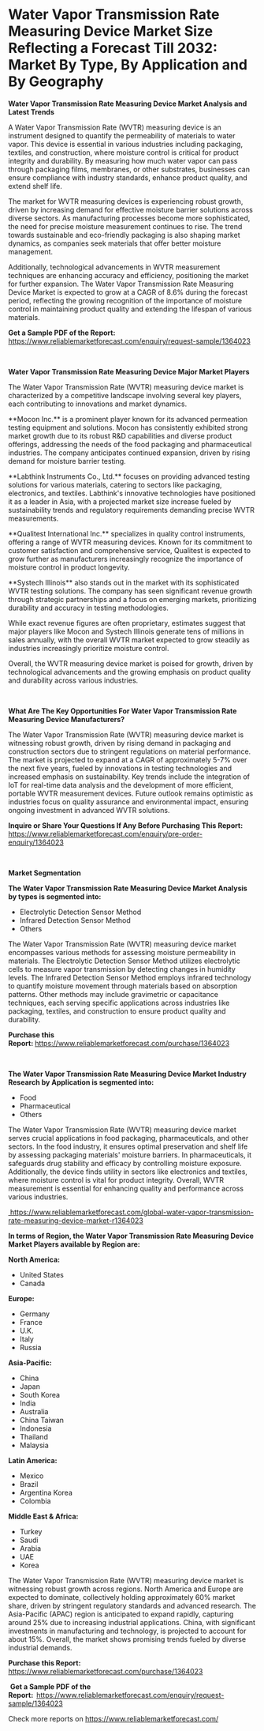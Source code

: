 <p><h1>Water Vapor Transmission Rate Measuring Device Market Size Reflecting a Forecast Till 2032: Market By Type, By Application and By Geography</h1></p><p><strong>Water Vapor Transmission Rate Measuring Device Market Analysis and Latest Trends</strong></p>
<p><p>A Water Vapor Transmission Rate (WVTR) measuring device is an instrument designed to quantify the permeability of materials to water vapor. This device is essential in various industries including packaging, textiles, and construction, where moisture control is critical for product integrity and durability. By measuring how much water vapor can pass through packaging films, membranes, or other substrates, businesses can ensure compliance with industry standards, enhance product quality, and extend shelf life.</p><p>The market for WVTR measuring devices is experiencing robust growth, driven by increasing demand for effective moisture barrier solutions across diverse sectors. As manufacturing processes become more sophisticated, the need for precise moisture measurement continues to rise. The trend towards sustainable and eco-friendly packaging is also shaping market dynamics, as companies seek materials that offer better moisture management.</p><p>Additionally, technological advancements in WVTR measurement techniques are enhancing accuracy and efficiency, positioning the market for further expansion. The Water Vapor Transmission Rate Measuring Device Market is expected to grow at a CAGR of 8.6% during the forecast period, reflecting the growing recognition of the importance of moisture control in maintaining product quality and extending the lifespan of various materials.</p></p>
<p><strong>Get a Sample PDF of the Report:&nbsp;</strong> <a href="https://www.reliablemarketforecast.com/enquiry/request-sample/1364023?utm_campaign=3310&utm_medium=2&utm_source=Github&utm_content=ia&utm_term=12042025&utm_id=water-vapor-transmission-rate-measuring-device">https://www.reliablemarketforecast.com/enquiry/request-sample/1364023</a></p>
<p>&nbsp;</p>
<p><strong>Water Vapor Transmission Rate Measuring Device Major Market Players</strong></p>
<p><p>The Water Vapor Transmission Rate (WVTR) measuring device market is characterized by a competitive landscape involving several key players, each contributing to innovations and market dynamics. </p><p>**Mocon Inc.** is a prominent player known for its advanced permeation testing equipment and solutions. Mocon has consistently exhibited strong market growth due to its robust R&D capabilities and diverse product offerings, addressing the needs of the food packaging and pharmaceutical industries. The company anticipates continued expansion, driven by rising demand for moisture barrier testing.</p><p>**Labthink Instruments Co., Ltd.** focuses on providing advanced testing solutions for various materials, catering to sectors like packaging, electronics, and textiles. Labthink's innovative technologies have positioned it as a leader in Asia, with a projected market size increase fueled by sustainability trends and regulatory requirements demanding precise WVTR measurements.</p><p>**Qualitest International Inc.** specializes in quality control instruments, offering a range of WVTR measuring devices. Known for its commitment to customer satisfaction and comprehensive service, Qualitest is expected to grow further as manufacturers increasingly recognize the importance of moisture control in product longevity.</p><p>**Systech Illinois** also stands out in the market with its sophisticated WVTR testing solutions. The company has seen significant revenue growth through strategic partnerships and a focus on emerging markets, prioritizing durability and accuracy in testing methodologies.</p><p>While exact revenue figures are often proprietary, estimates suggest that major players like Mocon and Systech Illinois generate tens of millions in sales annually, with the overall WVTR market expected to grow steadily as industries increasingly prioritize moisture control.</p><p>Overall, the WVTR measuring device market is poised for growth, driven by technological advancements and the growing emphasis on product quality and durability across various industries.</p></p>
<p>&nbsp;</p>
<p><strong>What Are The Key Opportunities For Water Vapor Transmission Rate Measuring Device Manufacturers?</strong></p>
<p><p>The Water Vapor Transmission Rate (WVTR) measuring device market is witnessing robust growth, driven by rising demand in packaging and construction sectors due to stringent regulations on material performance. The market is projected to expand at a CAGR of approximately 5-7% over the next five years, fueled by innovations in testing technologies and increased emphasis on sustainability. Key trends include the integration of IoT for real-time data analysis and the development of more efficient, portable WVTR measurement devices. Future outlook remains optimistic as industries focus on quality assurance and environmental impact, ensuring ongoing investment in advanced WVTR solutions.</p></p>
<p><strong>Inquire or Share Your Questions If Any Before Purchasing This Report:</strong> <a href="https://www.reliablemarketforecast.com/enquiry/pre-order-enquiry/1364023?utm_campaign=3310&utm_medium=2&utm_source=Github&utm_content=ia&utm_term=12042025&utm_id=water-vapor-transmission-rate-measuring-device">https://www.reliablemarketforecast.com/enquiry/pre-order-enquiry/1364023</a></p>
<p>&nbsp;</p>
<p><strong>Market Segmentation</strong></p>
<p><strong>The Water Vapor Transmission Rate Measuring Device Market Analysis by types is segmented into:</strong></p>
<p><ul><li>Electrolytic Detection Sensor Method</li><li>Infrared Detection Sensor Method</li><li>Others</li></ul></p>
<p><p>The Water Vapor Transmission Rate (WVTR) measuring device market encompasses various methods for assessing moisture permeability in materials. The Electrolytic Detection Sensor Method utilizes electrolytic cells to measure vapor transmission by detecting changes in humidity levels. The Infrared Detection Sensor Method employs infrared technology to quantify moisture movement through materials based on absorption patterns. Other methods may include gravimetric or capacitance techniques, each serving specific applications across industries like packaging, textiles, and construction to ensure product quality and durability.</p></p>
<p><strong>Purchase this Report:&nbsp;</strong><a href="https://www.reliablemarketforecast.com/purchase/1364023?utm_campaign=3310&utm_medium=2&utm_source=Github&utm_content=ia&utm_term=12042025&utm_id=water-vapor-transmission-rate-measuring-device">https://www.reliablemarketforecast.com/purchase/1364023</a></p>
<p>&nbsp;</p>
<p><strong>The Water Vapor Transmission Rate Measuring Device Market Industry Research by Application is segmented into:</strong></p>
<p><ul><li>Food</li><li>Pharmaceutical</li><li>Others</li></ul></p>
<p><p>The Water Vapor Transmission Rate (WVTR) measuring device market serves crucial applications in food packaging, pharmaceuticals, and other sectors. In the food industry, it ensures optimal preservation and shelf life by assessing packaging materials' moisture barriers. In pharmaceuticals, it safeguards drug stability and efficacy by controlling moisture exposure. Additionally, the device finds utility in sectors like electronics and textiles, where moisture control is vital for product integrity. Overall, WVTR measurement is essential for enhancing quality and performance across various industries.</p></p>
<p><a href="https://www.reliablemarketforecast.com/global-water-vapor-transmission-rate-measuring-device-market-r1364023?utm_campaign=3310&utm_medium=2&utm_source=Github&utm_content=ia&utm_term=12042025&utm_id=water-vapor-transmission-rate-measuring-device">&nbsp;https://www.reliablemarketforecast.com/global-water-vapor-transmission-rate-measuring-device-market-r1364023</a></p>
<p><strong>In terms of Region, the Water Vapor Transmission Rate Measuring Device Market Players available by Region are:</strong></p>
<p>
    <p> <strong> North America: </strong>
        <ul>
            <li>United States</li>
            <li>Canada</li>
        </ul>
        </p> 
    <p> <strong> Europe: </strong>
        <ul>
            <li>Germany</li>
            <li>France</li>
            <li>U.K.</li>
            <li>Italy</li>
            <li>Russia</li>
        </ul>
        </p> 
    <p> <strong> Asia-Pacific: </strong>
        <ul>
            <li>China</li>
            <li>Japan</li>
            <li>South Korea</li>
            <li>India</li>
            <li>Australia</li>
            <li>China Taiwan</li>
            <li>Indonesia</li>
            <li>Thailand</li>
            <li>Malaysia</li>
        </ul>
        </p> 
    <p> <strong> Latin America: </strong>
        <ul>
            <li>Mexico</li>
            <li>Brazil</li>
            <li>Argentina Korea</li>
            <li>Colombia</li>
        </ul>
        </p> 
    <p> <strong> Middle East & Africa: </strong>
        <ul>
            <li>Turkey</li>
            <li>Saudi</li>
            <li>Arabia</li>
            <li>UAE</li>
            <li>Korea</li>
        </ul>
    </p>
    </p>
<p><p>The Water Vapor Transmission Rate (WVTR) measuring device market is witnessing robust growth across regions. North America and Europe are expected to dominate, collectively holding approximately 60% market share, driven by stringent regulatory standards and advanced research. The Asia-Pacific (APAC) region is anticipated to expand rapidly, capturing around 25% due to increasing industrial applications. China, with significant investments in manufacturing and technology, is projected to account for about 15%. Overall, the market shows promising trends fueled by diverse industrial demands.</p></p>
<p><strong>Purchase this Report: </strong><a href="https://www.reliablemarketforecast.com/purchase/1364023?utm_campaign=3310&utm_medium=2&utm_source=Github&utm_content=ia&utm_term=12042025&utm_id=water-vapor-transmission-rate-measuring-device">https://www.reliablemarketforecast.com/purchase/1364023</a></p>
<p>&nbsp;<strong>Get a Sample PDF of the Report:&nbsp;&nbsp;</strong><a href="https://www.reliablemarketforecast.com/enquiry/request-sample/1364023?utm_campaign=3310&utm_medium=2&utm_source=Github&utm_content=ia&utm_term=12042025&utm_id=water-vapor-transmission-rate-measuring-device">https://www.reliablemarketforecast.com/enquiry/request-sample/1364023</a></p>
<p><strong></strong></p>
<p>Check more reports on <a href="https://www.reliablemarketforecast.com/?utm_campaign=3310&utm_medium=2&utm_source=Github&utm_content=ia&utm_term=12042025&utm_id=water-vapor-transmission-rate-measuring-device">https://www.reliablemarketforecast.com/</a></p>